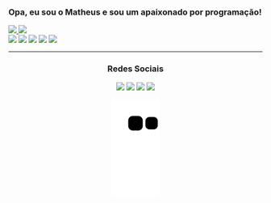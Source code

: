 ### Opa, eu sou o Matheus e sou um apaixonado por programação!

<a href="https://github.com/MatheusGatti">
  <div align="left">
    <img height="180em" src="https://github-readme-stats.vercel.app/api?username=MatheusGatti&show_icons=true&theme=algolia&include_all_commits=true&count_private=true"/>
    <img height="180em" src="https://github-readme-stats.vercel.app/api/top-langs/?username=MatheusGatti&layout=compact&langs_count=7&theme=algolia"/>
    </a>
  </div>

  <div align="left">
    <img src="https://img.shields.io/badge/Python-14354C?style=for-the-badge&logo=python&logoColor=white"/>
    <img src="https://img.shields.io/badge/HTML5-E34F26?style=for-the-badge&logo=html5&logoColor=white"/>
    <img src="https://img.shields.io/badge/CSS3-1572B6?style=for-the-badge&logo=css3&logoColor=white"/>
    <img src="https://img.shields.io/badge/JavaScript-323330?style=for-the-badge&logo=javascript&logoColor=F7DF1E"/>
    <img src="https://img.shields.io/badge/PHP-777BB4?style=for-the-badge&logo=php&logoColor=white"/>
  </div>
</a>

<hr>

<div align="center">
  <h3>Redes Sociais</h3>
</div>

<div align="center">
  <a href="mailto:matheusfgatti@gmail.com" target="_blank"><img src="https://img.shields.io/badge/Gmail-D14836?style=for-the-badge&logo=gmail&logoColor=white"/></a>
  <a href="https://codepen.io/MatheusGatti" target="_blank"><img src="https://img.shields.io/badge/Codepen-000000?style=for-the-badge&logo=codepen&logoColor=white"/></a>
  <a href="https://instagram.com/matheusgaatti" target="_blank"><img src="https://img.shields.io/badge/Instagram-E4405F?style=for-the-badge&logo=instagram&logoColor=white"/></a>
  <a href="https://www.linkedin.com/in/gattimatheus/" target="_blank"><img src="https://img.shields.io/badge/LinkedIn-0077B5?style=for-the-badge&logo=linkedin&logoColor=white"/></a>
  
  
  ![Snake animation](https://github.com/MatheusGatti/MatheusGatti/blob/output/github-contribution-grid-snake.svg)
  
  
</div>
